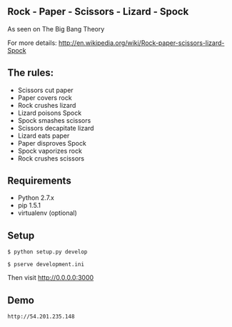 Rock - Paper - Scissors - Lizard - Spock
---
As seen on The Big Bang Theory

For more details:
http://en.wikipedia.org/wiki/Rock-paper-scissors-lizard-Spock


The rules:
------

* Scissors cut paper
* Paper covers rock
* Rock crushes lizard
* Lizard poisons Spock
* Spock smashes scissors
* Scissors decapitate lizard
* Lizard eats paper
* Paper disproves Spock
* Spock vaporizes rock
* Rock crushes scissors


Requirements
---

* Python 2.7.x
* pip 1.5.1
* virtualenv (optional)


Setup
---

`$ python setup.py develop`

`$ pserve development.ini`

Then visit http://0.0.0.0:3000

Demo
---

`http://54.201.235.148`



